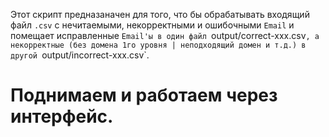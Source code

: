 Этот скрипт предназаначен для того, что бы обрабатывать входящий файл `.csv` с нечитаемыми, некорректными и ошибочными `Email` и помещает исправленные `Email'ы в один файл `output/correct-xxx.csv`, а некорректные (без домена 1го уровня | неподходящий домен и т.д.) в другой `output/incorrect-xxx.csv`.

<h1>Поднимаем и работаем через интерфейс.</h1>

